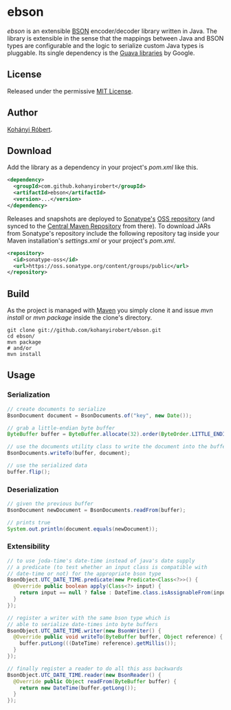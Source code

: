 # ebson
*ebson* is an extensible [BSON][] encoder/decoder library written in Java. The
library is extensible in the sense that the mappings between Java and BSON types
are configurable and the logic to serialize custom Java types is pluggable. Its
single dependency is the [Guava libraries][] by Google.

## License
Released under the permissive [MIT License][].

## Author
[Kohányi Róbert][].

## Download
Add the library as a dependency in your project's *pom.xml* like this.

```xml
<dependency>
  <groupId>com.github.kohanyirobert</groupId>
  <artifactId>ebson</artifactId>
  <version>...</version>
</dependency>
```

Releases and snapshots are deployed to [Sonatype's][] [OSS repository][] (and
synced to the [Central Maven Repository][] from there). To download JARs from
Sonatype's repository include the following repository tag inside your Maven
installation's *settings.xml* or your project's *pom.xml*.

```xml
<repository>
  <id>sonatype-oss</id>
  <url>https://oss.sonatype.org/content/groups/public</url>
</repository>
```

## Build
As the project is managed with [Maven][] you simply clone it and issue *mvn
install* or *mvn package* inside the clone's directory.

```
git clone git://github.com/kohanyirobert/ebson.git
cd ebson/
mvn package
# and/or
mvn install
```

## Usage
### Serialization
```java
// create documents to serialize
BsonDocument document = BsonDocuments.of("key", new Date());

// grab a little-endian byte buffer
ByteBuffer buffer = ByteBuffer.allocate(32).order(ByteOrder.LITTLE_ENDIAN);

// use the documents utility class to write the document into the buffer
BsonDocuments.writeTo(buffer, document);

// use the serialized data
buffer.flip();
```

### Deserialization
```java
// given the previous buffer
BsonDocument newDocument = BsonDocuments.readFrom(buffer);

// prints true
System.out.println(document.equals(newDocument));
```

### Extensibility
```java
// to use joda-time's date-time instead of java's date supply
// a predicate (to test whether an input class is compatible with
// date-time or not) for the appropriate bson type
BsonObject.UTC_DATE_TIME.predicate(new Predicate<Class<?>>() {
  @Override public boolean apply(Class<?> input) {
    return input == null ? false : DateTime.class.isAssignableFrom(input);
  }
});

// register a writer with the same bson type which is
// able to serialize date-times into byte buffers
BsonObject.UTC_DATE_TIME.writer(new BsonWriter() {
  @Override public void writeTo(ByteBuffer buffer, Object reference) {
    buffer.putLong(((DateTime) reference).getMillis());
  }
});

// finally register a reader to do all this ass backwards
BsonObject.UTC_DATE_TIME.reader(new BsonReader() {
  @Override public Object readFrom(ByteBuffer buffer) {
    return new DateTime(buffer.getLong());
  }
});
```

[BSON]: http://bsonspec.org
[Guava libraries]: http://code.google.com/p/guava-libraries
[Kohányi Róbert]: http://kohanyirobert.github.com
[MIT License]: https://raw.github.com/kohanyirobert/ebson/master/LICENSE.txt
[Sonatype's]: http://sonatype.com
[OSS repository]: https://oss.sonatype.org
[Central Maven Repository]: http://search.maven.org
[Maven]: http://maven.apache.org
